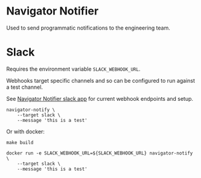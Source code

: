 # Navigator Notifier 

Used to send programmatic notifications to the engineering team.

# Slack

Requires the environment variable `SLACK_WEBHOOK_URL`.

Webhooks target specific channels and so can be configured to run against a test channel.

See [Navigator Notifier slack app](https://api.slack.com/apps/A06EX8DTRSR/incoming-webhooks?) for current webhook endpoints and setup.

```
navigator-notify \
    --target slack \
    --message 'this is a test'
```

Or with docker:

```
make build
```

```
docker run -e SLACK_WEBHOOK_URL=${SLACK_WEBHOOK_URL} navigator-notify \
    --target slack \
    --message 'this is a test'
```
